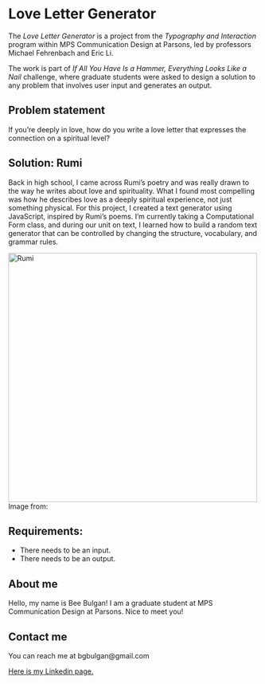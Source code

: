 <h1>Love Letter Generator</h1>
<p>
The <i>Love Letter Generator</i> is a project from the <i>Typography and Interaction</i> program within MPS Communication Design at Parsons, led by professors Michael Fehrenbach and Eric Li.</p>
<p>The work is part of <i>If All You Have Is a Hammer, Everything Looks Like a Nail</i> challenge, where graduate students were asked to design a solution to any problem that involves user input and generates an output.</p>
<h2>Problem statement</h2>
<p>If you’re deeply in love, how do you write a love letter that expresses the connection on a spiritual level?</p>
<h2>Solution: Rumi</h2>
<p>Back in high school, I came across Rumi’s poetry and was really drawn to the way he writes about love and spirituality. What I found most compelling was how he describes love as a deeply spiritual experience, not just something physical. For this project, I created a text generator using JavaScript, inspired by Rumi’s poems. I’m currently taking a Computational Form class, and during our unit on text, I learned how to build a random text generator that can be controlled by changing the structure, vocabulary, and grammar rules.</p>
<img width="500" alt="Rumi" src="https://github.com/user-attachments/assets/5fb23ec2-2b90-438e-a044-0dc62f222878" />
<label>Image from:</label>


<h2>Requirements:</h2>
<ul>
  <li>There needs to be an input.</li>
  <li>There needs to be an output.</li>
</ul>
<h2>About me</h2>
<p>Hello, my name is Bee Bulgan! I am a graduate student at MPS Communication Design at Parsons. Nice to meet you!</p>
<h2>Contact me</h2>
<p>You can reach me at bgbulgan@gmail.com</p>

<a href="https://www.linkedin.com/in/beeb/">Here is my Linkedin page.</a>
